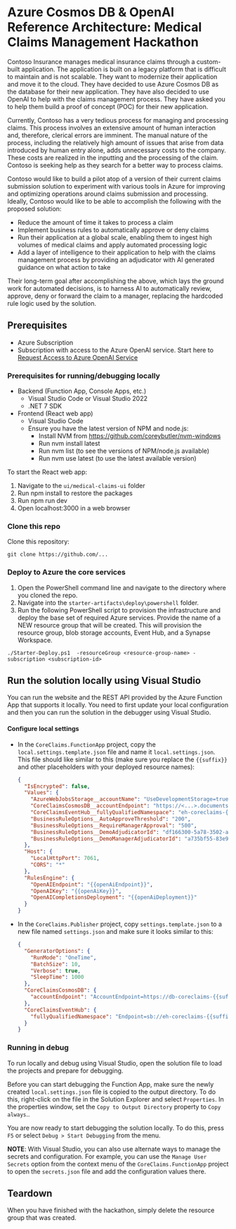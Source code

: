 # Azure Cosmos DB & OpenAI Reference Architecture: Medical Claims Management Hackathon

Contoso Insurance manages medical insurance claims through a custom-built application. The application is built on a legacy platform that is difficult to maintain and is not scalable. They want to modernize their application and move it to the cloud. They have decided to use Azure Cosmos DB as the database for their new application. They have also decided to use OpenAI to help with the claims management process. They have asked you to help them build a proof of concept (POC) for their new application.

Currently, Contoso has a very tedious process for managing and processing claims. This process involves an extensive amount of human interaction and, therefore, clerical errors are imminent. The manual nature of the process, including the relatively high amount of issues that arise from data introduced by human entry alone, adds unnecessary costs to the company. These costs are realized in the inputting and the processing of the claim. Contoso is seeking help as they search for a better way to process claims.

Contoso would like to build a pilot atop of a version of their current claims submission solution to experiment with various tools in Azure for improving and optimizing operations around claims submission and processing. Ideally, Contoso would like to be able to accomplish the following with the proposed solution:

- Reduce the amount of time it takes to process a claim
- Implement business rules to automatically approve or deny claims
- Run their application at a global scale, enabling them to ingest high volumes of medical claims and apply automated processing logic
- Add a layer of intelligence to their application to help with the claims management process by providing an adjudicator with AI generated guidance on what action to take

Their long-term goal after accomplishing the above, which lays the ground work for automated decisions, is to harness AI to automatically review, approve, deny or forward the claim to a manager, replacing the hardcoded rule logic used by the solution.

## Prerequisites

- Azure Subscription
- Subscription with access to the Azure OpenAI service. Start here to [Request Access to Azure OpenAI Service](https://customervoice.microsoft.com/Pages/ResponsePage.aspx?id=v4j5cvGGr0GRqy180BHbR7en2Ais5pxKtso_Pz4b1_xUOFA5Qk1UWDRBMjg0WFhPMkIzTzhKQ1dWNyQlQCN0PWcu)

### Prerequisites for running/debugging locally

- Backend (Function App, Console Apps, etc.)
  - Visual Studio Code or Visual Studio 2022
  - .NET 7 SDK
- Frontend (React web app)
  - Visual Studio Code
  - Ensure you have the latest version of NPM and node.js:
    - Install NVM from https://github.com/coreybutler/nvm-windows
    - Run nvm install latest
    - Run nvm list (to see the versions of NPM/node.js available)
    - Run nvm use latest (to use the latest available version)

To start the React web app:

1. Navigate to the `ui/medical-claims-ui` folder
2. Run npm install to restore the packages
3. Run npm run dev
4. Open localhost:3000 in a web browser

### Clone this repo

Clone this repository:

```pwsh
git clone https://github.com/...
```

### Deploy to Azure the core services

1. Open the PowerShell command line and navigate to the directory where you cloned the repo.
2. Navigate into the `starter-artifacts\deploy\powershell` folder.
3. Run the following PowerShell script to provision the infrastructure and deploy the base set of required Azure services. Provide the name of a NEW resource group that will be created. This will provision the resource group, blob storage accounts, Event Hub, and a Synapse Workspace.

```pwsh
./Starter-Deploy.ps1  -resourceGroup <resource-group-name> -subscription <subscription-id>
```

## Run the solution locally using Visual Studio

You can run the website and the REST API provided by the Azure Function App that supports it locally. You need to first update your local configuration and then you can run the solution in the debugger using Visual Studio.

#### Configure local settings

- In the `CoreClaims.FunctionApp` project, copy the `local.settings.template.json` file and name it `local.settings.json`. This file should like similar to this (make sure you replace the `{{suffix}}` and other placeholders with your deployed resource names):

    ```json
    {
      "IsEncrypted": false,
      "Values": {
        "AzureWebJobsStorage__accountName": "UseDevelopmentStorage=true",
        "CoreClaimsCosmosDB__accountEndpoint": "https://<...>.documents.azure.com:443/",
        "CoreClaimsEventHub__fullyQualifiedNamespace": "eh-coreclaims-{{suffix}}.servicebus.windows.net",
        "BusinessRuleOptions__AutoApproveThreshold": "200",
        "BusinessRuleOptions__RequireManagerApproval": "500",
        "BusinessRuleOptions__DemoAdjudicatorId": "df166300-5a78-3502-a46a-832842197811",
        "BusinessRuleOptions__DemoManagerAdjudicatorId": "a735bf55-83e9-331a-899d-a82a60b9f60c"
      },
      "Host": {
        "LocalHttpPort": 7061,
        "CORS": "*"
      },
      "RulesEngine": {
        "OpenAIEndpoint": "{{openAiEndpoint}}",
        "OpenAIKey": "{{openAiKey}}",
        "OpenAICompletionsDeployment": "{{openAiDeployment}}"
      }
    }
    ```

- In the `CoreClaims.Publisher` project, copy `settings.template.json` to a new file named `settings.json` and make sure it looks similar to this:

    ```json
    {
      "GeneratorOptions": {
        "RunMode": "OneTime",
        "BatchSize": 10,
        "Verbose": true,
        "SleepTime": 1000
      },
      "CoreClaimsCosmosDB": {
        "accountEndpoint": "AccountEndpoint=https://db-coreclaims-{{suffix}}.documents.azure.com:443/;AccountKey={{cosmosKey}};"
      },
      "CoreClaimsEventHub": {
        "fullyQualifiedNamespace": "Endpoint=sb://eh-coreclaims-{{suffix}}.servicebus.windows.net/;SharedAccessKeyName=RootManageSharedAccessKey;SharedAccessKey={{eventHubKey}}"
      }
    }
    ```

### Running in debug

To run locally and debug using Visual Studio, open the solution file to load the projects and prepare for debugging.

Before you can start debugging the Function App, make sure the newly created `local.settings.json` file is copied to the output directory. To do this, right-click on the file in the Solution Explorer and select `Properties`. In the properties window, set the `Copy to Output Directory` property to `Copy always`..

You are now ready to start debugging the solution locally. To do this, press `F5` or select `Debug > Start Debugging` from the menu.

**NOTE**: With Visual Studio, you can also use alternate ways to manage the secrets and configuration. For example, you can use the `Manage User Secrets` option from the context menu of the `CoreClaims.FunctionApp` project to open the `secrets.json` file and add the configuration values there.

## Teardown

When you have finished with the hackathon, simply delete the resource group that was created.
